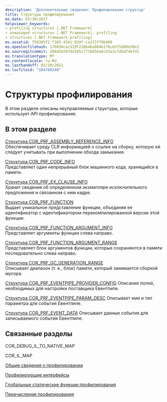 ```yaml
---
description: 'Дополнительные сведения: Профилирование структур'
title: Структуры профилирования
ms.date: 03/30/2017
helpviewer_keywords:
- profiling structures [.NET Framework]
- unmanaged structures [.NET Framework], profiling
- structures [.NET Framework profiling]
ms.assetid: 750385f2-f365-41b1-939f-ca2f2ff9b466
ms.openlocfilehash: 176830cac519f22864ba004b176cb575d80e50e2
ms.sourcegitcommit: 20b4565974d185c7716656a6c63e3cfdbdf4bf41
ms.translationtype: MT
ms.contentlocale: ru-RU
ms.lasthandoff: 03/20/2021
ms.locfileid: "104760240"
---
```

# <a name="profiling-structures"></a>Структуры профилирования

В этом разделе описаны неуправляемые структуры, которые использует API профилирования.  
  
## <a name="in-this-section"></a>В этом разделе  

 [Структура COR_PRF_ASSEMBLY_REFERENCE_INFO](cor-prf-assembly-reference-info-structure.md)  
 Обеспечивает среду CLR информацией о ссылке на сборку, которую ей следует учитывать при выполнении обхода замыкания.  
  
 [Структура COR_PRF_CODE_INFO](cor-prf-code-info-structure.md)  
 Представляет один непрерывный блок машинного кода, хранящийся в памяти.  
  
 [Структура COR_PRF_EX_CLAUSE_INFO](cor-prf-ex-clause-info-structure.md)  
 Хранит сведения об определенном экземпляре исключительного предложения и связанном с ним кадре.  
  
 [Структура COR_PRF_FUNCTION](cor-prf-function-structure.md)  
 Выдает уникальное представление функции, объединяя ее идентификатор с идентификатором перекомпилированной версии этой функции.  
  
 [Структура COR_PRF_FUNCTION_ARGUMENT_INFO](cor-prf-function-argument-info-structure.md)  
 Представляет аргументы функции слева направо.  
  
 [Структура COR_PRF_FUNCTION_ARGUMENT_RANGE](cor-prf-function-argument-range-structure.md)  
 Представляет блок аргументов функции, которые сохраняются в памяти последовательно слева направо.  
  
 [Структура COR_PRF_GC_GENERATION_RANGE](cor-prf-gc-generation-range-structure.md)  
 Описывает диапазон (т. е., блок) памяти, который занимается сборкой мусора.  

 [Структура COR_PRF_EVENTPIPE_PROVIDER_CONFIG](cor-prf-eventpipe-provider-config-structure.md) Описание полей, необходимых для настройки поставщика Евентпипе.

 [Структура COR_PRF_EVENTPIPE_PARAM_DESC](cor-prf-eventpipe-param-desc-structure.md) Описывает имя и тип параметра для события Евентпипе.

 [Структура COR_PRF_EVENT_DATA](cor-prf-event-data-structure.md) Описывает данные события для записываемого события Евентпипе.
  
## <a name="related-sections"></a>Связанные разделы  

 COR_DEBUG_IL_TO_NATIVE_MAP  
  
 COR_IL_MAP  
  
 [Общие сведения о профилировании](profiling-overview.md)  
  
 [Профилирующие интерфейсы](profiling-interfaces.md)  
  
 [Глобальные статические функции профилирования](profiling-global-static-functions.md)  
  
 [Перечисления профилирования](profiling-enumerations.md)
